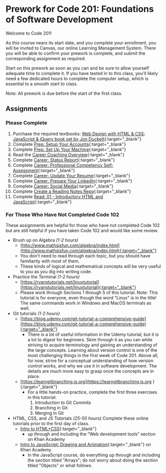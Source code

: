 
# Prework for Code 201: Foundations of Software Development

Welcome to Code 201! 

As this course nears its start date, and you complete your enrollment, you will be invited to Canvas, our online Learning Management System. There you will be able to confirm your prework is complete, and submit the corresponding assignment as required.

Start on this prework as soon as you can and be sure to allow yourself adequate time to complete it. If you have tested in to this class, you'll likely need a few dedicated hours to complete the computer setup, which is essential to a smooth start to class. 

Note: All prework is due before the start of the first class.

## Assignments

### Please Complete

1. Purchase the required textbooks: [Web Design with HTML & CSS; JavaScript & jQuery book set by Jon Duckett](http://www.amazon.com/Web-Design-HTML-JavaScript-jQuery/dp/1119038634/ref=mt_hardcover?_encoding=UTF8&amp;me=){:target="_blank"}
1. Complete [Prep: Setup Your Accounts](/common_curriculum/prep_work/Setup_Your_Accounts){:target="_blank"}
1. Complete [Prep: Set Up Your Machine](/setup-guide/){:target="_blank"}
1. Read the [Career Coaching Overview](/common_curriculum/career_coaching/){:target="_blank"}
1. Complete [Career: Status Report](/common_curriculum/career_coaching/201/status-report){:target="_blank"}
1. Complete [Career: Professional Competency Self-Assessment](https://docs.google.com/forms/d/e/1FAIpQLSenWXMwGGjzgDsXwCi3hw0eJ4oLNPMbdJIP1OGdULMrpYQn9w/viewform){:target="_blank"}
1. Complete [Career: Update Your Resume](/common_curriculum/career_coaching/201/update-your-resume){:target="_blank"}
1. Complete [Career: Prepare Your LinkedIn](/common_curriculum/career_coaching/201/prepare-your-linkedin){:target="_blank"}
1. Complete [Career: Social Media](/common_curriculum/career_coaching/201/prepare-your-social-media){:target="_blank"}
1. Complete [Create a Reading Notes Repo](/code-201-guide/curriculum/class-01/lab-a){:target="_blank"}
1. Complete [Read: 01 - Introductory HTML and JavaScript](/common_curriculum/readings_and_reflections/discussion_submission){:target="_blank"}

### For Those Who Have Not Completed Code 102

These assignments are helpful for those who have not completed Code 102 but are still helpful if you have taken Code 102 and would like some review.

- Brush up on Algebra *(1-2 hours)*
  - [http://www.mathsisfun.com/algebra/index.html](http://www.mathsisfun.com/algebra/index.html){:target="_blank"}
  - You don't need to read through each topic, but you should have familiarity with most of them.
  - These kinds of logical and mathematical concepts will be very useful to you as you dig into writing code.
- Practice the Terminal *(1-2 hours)*
  - [https://ryanstutorials.net/linuxtutorial](https://ryanstutorials.net/linuxtutorial){:target="_blank"}
  - Please work through Sections 1 through 5 of this tutorial. Note: This tutorial is for everyone, even though the word "Linux" is in the title! The same commands work in Windows and MacOS terminals as well.
- Git tutorials *(1-2 hours)*
  - [https://blog.udemy.com/git-tutorial-a-comprehensive-guide](https://blog.udemy.com/git-tutorial-a-comprehensive-guide){:target="_blank"}
    - There is a lot of useful information in the Udemy tutorial, but it is a lot to digest for beginners. Skim through it as you can while striving to acquire terminology and gaining an understanding of the large concepts. Learning about version control is one of the most challenging things in the first week of Code 201. Above all, for now, strive for a conceptual understanding of how version control works, and why we use it in software development. The details are much more easy to grasp once the concepts are in place.
  - [https://learngitbranching.js.org](https://learngitbranching.js.org ){:target="_blank"}
    - For a little hands-on practice, complete the first three exercises in this tutorial:
      1. Introduction to Git Commits
      1. Branching in Git
      1. Merging in Git
- HTML, CSS, and JS Tutorials *(25-50 hours)*
Complete these online tutorials prior to the first day of class.
  - [Intro to HTML+CSS](https://www.khanacademy.org/computing/computer-programming/html-css){:target="_blank"}
    - up through and including the “Web development tools” section on Khan Academy
  - [Intro to JavaScript: Drawing and Animation](https://www.khanacademy.org/computing/computer-programming/programming){:target="_blank"} on Khan Academy
    - In the JavaScript course, do everything up through and including the section titled "Arrays"; do not worry about doing the section titled "Objects" or what follows.
